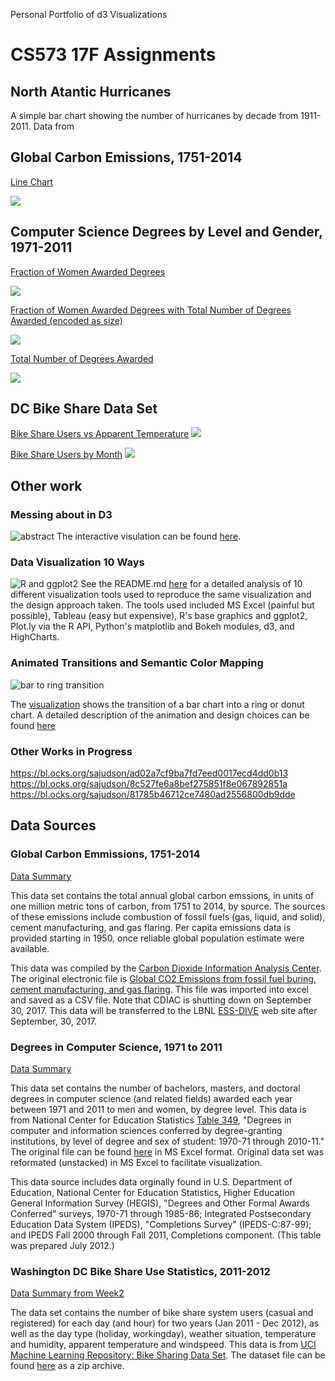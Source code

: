 Personal Portfolio of d3 Visualizations

# CS573 17F Assignments 

## North Atantic Hurricanes
A simple bar chart showing the number of hurricanes by decade from 1911-2011. Data from 

## Global Carbon Emissions, 1751-2014

[Line Chart](https://bl.ocks.org/sajudson/ad02a7cf9ba7fd7eed0017ecd4dd0b13)

![](thumbnails/co2_line/Thumbnail.png)


## Computer Science Degrees by Level and Gender, 1971-2011

[Fraction of Women Awarded Degrees](https://bl.ocks.org/sajudson/826ac078c16fdadbc3a7ab7ca98cda94)

![](thumbnails/cs_by_gender/thumbnail.png)


[Fraction of Women Awarded Degrees with Total Number of Degrees Awarded (encoded as size)](https://bl.ocks.org/sajudson/8c527fe6a8bef275851f8e067892851a)

![](thumbnails/cs_gt/thumbnail.png)


[Total Number of Degrees Awarded](https://bl.ocks.org/sajudson/159113faca3611883a34bdaf460c020a)

![](thumbnails/cs_total/thumbnail.png) 


## DC Bike Share Data Set

[Bike Share Users vs Apparent Temperature](https://bl.ocks.org/sajudson/e482a1b939f342aa2d486481b318748c)
![](thumbnails/dcbs_atemp/thumbnail.png) 


[Bike Share Users by Month](https://bl.ocks.org/sajudson/81785b46712ce7480ad2556800db9dde)
![](thumbnails/dcbs_month/thumbnail.png) 

## Other work

### Messing about in D3
![abstract](thumbnails/ghd/preview.png)
The interactive visulation can be found [here](https://sajudson.github.io/01-ghd3/index.html).


### Data Visualization 10 Ways
![R and ggplot2](https://github.com/sajudson/02-DataVis-10ways/blob/master/img/rggplot2_0.png)
See the README.md [here](https://github.com/sajudson/02-DataVis-10ways) for a detailed analysis of 10 different visualization tools used to reproduce the same visualization and the design approach taken. The tools used included MS Excel (painful but possible), Tableau (easy but expensive), R's base graphics and ggplot2, Plot.ly via the R API, Python's matplotlib and Bokeh modules, d3, and HighCharts.

### Animated Transitions and Semantic Color Mapping
![bar to ring transition](https://github.com/sajudson/03-Animation/blob/master/img/bar2ring_500.png)

The [visualization](https://sajudson.github.io/03-Animation/index.html) shows the transition of a bar chart into a ring or donut chart. A detailed description of the animation and design choices can be found [here](https://github.com/sajudson/03-Animation/blob/master/README.md) 


### Other Works in Progress
https://bl.ocks.org/sajudson/ad02a7cf9ba7fd7eed0017ecd4dd0b13
https://bl.ocks.org/sajudson/8c527fe6a8bef275851f8e067892851a
https://bl.ocks.org/sajudson/81785b46712ce7480ad2556800db9dde


## Data Sources

### Global Carbon Emmissions, 1751-2014
[Data Summary](https://bl.ocks.org/sajudson/d1094a88bc612e2b0d8ac7952080f0db)

This data set contains the total annual global carbon emssions, in units of one million metric tons of carbon, from 1751 to 2014, by source. The sources of these emissions include combustion of fossil fuels (gas, liquid, and solid), cement manufacturing, and gas flaring. Per capita emissions data is provided starting in 1950, once reliable global population estimate were available.

This data was compiled by the [Carbon Dioxide Information Analysis Center](http://cdiac.ornl.gov/&sa=D&ust=1505598980404000&usg=AFQjCNE2q30jmgOabhyONR2h038d32fyjQ). The original electronic file is [Global CO2 Emissions from fossil fuel buring, cement manufacturing, and gas flaring](http://cdiac.ornl.gov/ftp/ndp030/global.1751_2014.ems). This file was imported into excel and saved as a CSV file. Note that CDIAC is shutting down on September 30, 2017. This data will be transferred to the LBNL [ESS-DIVE](http://ess-dive.lbl.gov/) web site after September, 30, 2017.


### Degrees in Computer Science, 1971 to 2011
[Data Summary](https://bl.ocks.org/sajudson/772c6d0f442c16f98928bf5831646cb0)

This data set contains the number of bachelors, masters, and doctoral degrees in computer science (and related fields) awarded each year between 1971 and 2011 to men and women, by degree level. This data is from National Center for Education Statistics 
[Table 349](https://nces.ed.gov/programs/digest/d12/tables/dt12_349.asp), "Degrees in computer and information sciences conferred by degree-granting institutions, by level of degree and sex of student: 1970-71 through 2010-11." The original file can be found [here](https://nces.ed.gov/programs/digest/d12/tables/xls/tabn349.xls) in MS Excel format. Original data set was reformated (unstacked) in MS Excel to facilitate visualization.


This data source includes data orginally found in U.S. Department of Education, National Center for Education Statistics, Higher Education General Information Survey (HEGIS), "Degrees and Other Formal Awards Conferred" surveys, 1970-71 through 1985-86; Integrated Postsecondary Education Data System (IPEDS), "Completions Survey" (IPEDS-C:87-99); and IPEDS Fall 2000 through Fall 2011, Completions component. (This table was prepared July 2012.)

### Washington DC Bike Share Use Statistics, 2011-2012
[Data Summary from Week2](https://bl.ocks.org/sajudson/772c6d0f442c16f98928bf5831646cb0)

The data set contains the number of bike share system users (casual and registered) for each day (and hour) for two years (Jan 2011 - Dec 2012), as well as the day type (holiday, workingday), weather situation, temperature and humidity, apparent temperature and windspeed. This data is from [UCI Machine Learning Repository: Bike Sharing Data Set](https://archive.ics.uci.edu/ml/datasets/bike+sharing+dataset). The dataset file can be found [here](https://archive.ics.uci.edu/ml/machine-learning-databases/00275/Bike-Sharing-Dataset.zip) as a zip archive.

